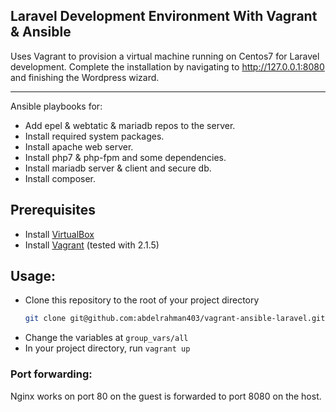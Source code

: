 ## Laravel Development Environment With Vagrant & Ansible

Uses Vagrant to provision a virtual machine running on Centos7 for Laravel development. Complete the installation by navigating to http://127.0.0.1:8080 and finishing the Wordpress wizard.

---

Ansible playbooks for:

- Add epel & webtatic & mariadb repos to the server.
- Install required system packages.
- Install apache web server.
- Install php7 & php-fpm and some dependencies.
- Install mariadb server & client and secure db.
- Install composer.

## Prerequisites

- Install [VirtualBox](https://www.virtualbox.org/wiki/Downloads)
- Install [Vagrant](http://www.vagrantup.com/) (tested with 2.1.5)

## Usage:

- Clone this repository to the root of your project directory
  ```bash
  git clone git@github.com:abdelrahman403/vagrant-ansible-laravel.git
  ```
- Change the variables at `group_vars/all`
- In your project directory, run `vagrant up`

### Port forwarding:

Nginx works on port 80 on the guest is forwarded to port 8080 on the host.
